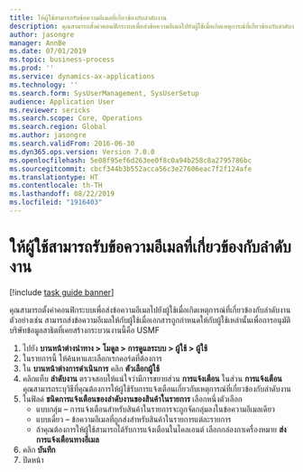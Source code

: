 ```yaml
---
title: ให้ผู้ใช้สามารถรับข้อความอีเมลที่เกี่ยวข้องกับลำดับงาน
description: คุณสามารถตั้งค่าคอนฟิกระบบเพื่อส่งข้อความอีเมลไปยังผู้ใช้เมื่อเกิดเหตุการณ์ที่เกี่ยวข้องกับลำดับงาน
author: jasongre
manager: AnnBe
ms.date: 07/01/2019
ms.topic: business-process
ms.prod: ''
ms.service: dynamics-ax-applications
ms.technology: ''
ms.search.form: SysUserManagement, SysUserSetup
audience: Application User
ms.reviewer: sericks
ms.search.scope: Core, Operations
ms.search.region: Global
ms.author: jasongre
ms.search.validFrom: 2016-06-30
ms.dyn365.ops.version: Version 7.0.0
ms.openlocfilehash: 5e08f95ef6d263ee0f8c0a94b258c8a2795786bc
ms.sourcegitcommit: cbcf344b3b552acca56c3e27606eac7f2f124afe
ms.translationtype: HT
ms.contentlocale: th-TH
ms.lasthandoff: 08/22/2019
ms.locfileid: "1916403"
---
```

# <a name="enable-users-to-receive-workflow-related-email-messages"></a>ให้ผู้ใช้สามารถรับข้อความอีเมลที่เกี่ยวข้องกับลำดับงาน

[!include [task guide banner](../../includes/task-guide-banner.md)]

คุณสามารถตั้งค่าคอนฟิกระบบเพื่อส่งข้อความอีเมลไปยังผู้ใช้เมื่อเกิดเหตุการณ์ที่เกี่ยวข้องกับลำดับงาน ตัวอย่างเช่น สามารถส่งข้อความอีเมลให้กับผู้ใช้เมื่อเอกสารถูกกำหนดให้กับผู้ใช้เหล่านั้นเพื่อการอนุมัติ บริษัทข้อมูลสาธิตที่เคยสร้างกระบวนงานนี้คือ USMF

1. ไปยัง **บานหน้าต่างนำทาง > โมดูล > การดูแลระบบ > ผู้ใช้ > ผู้ใช้**
2. ในรายการนี้ ให้ค้นหาและเลือกเรกคอร์ดที่ต้องการ
3. ใน **บานหน้าต่างการดำเนินการ** คลิก **ตัวเลือกผู้ใช้**
4. คลิกแท็บ **ลำดับงาน** ตรวจสอบให้แน่ใจว่ามีการขยายส่วน **การแจ้งเตือน** ในส่วน **การแจ้งเตือน** คุณสามารถระบุวิธีที่คุณต้องการให้ผู้ใช้รับการแจ้งเตือนเกี่ยวกับเหตุการณ์ที่เกี่ยวข้องกับลำดับงาน  
5. ในฟิลด์ **ชนิดการแจ้งเตือนของลำดับงานของสินค้าในรายการ** เลือกหนึ่งตัวเลือก
    - แบบกลุ่ม – การแจ้งเตือนสำหรับสินค้าในรายการจะถูกจัดกลุ่มลงในข้อความอีเมลเดียว
    - แบบเดี่ยว – ข้อความอีเมลที่ถูกส่งสำหรับสินค้าในรายการแต่ละรายการ  
    - ถ้าคุณต้องการให้ผู้ใช้สามารถได้รับการแจ้งเตือนในไคลเอนต์ เลือกกล่องกาเครื่องหมาย **ส่งการแจ้งเตือนทางอีเมล**  
6. คลิก **บันทึก**
7. ปิดหน้า

